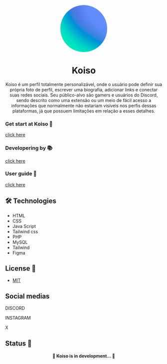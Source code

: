 <div align="center">
  <img src="assets/img/koiso-logo.png" width="150">
</div>

<h1 align="center">Koiso</h1>

<p align="center">Koiso é um perfil totalmente personalizável, onde o usuário pode definir sua própria foto de perfil, escrever uma biografia, adicionar links e conectar suas redes sociais. Seu público-alvo são gamers e usuários do Discord, sendo descrito como uma extensão ou um meio de fácil acesso a informações que normalmente não estariam visíveis nos perfis dessas plataformas, já que possuem limitações em relação a esses detalhes.</p>

### Get start at Koiso 🚀
[click here]()

### Developering by 📚
[click here]()

### User guide 📖
[click here]()

</p>
</p>

## 🛠 Technologies
- HTML
- CSS
- Java Script
- Tailwind css
- PHP
- MySQL
- Tailwind
- Figma

</p>
</p>

## License 📜
- [MIT](./LICENSE)

</p>
</p>

## Social medias
<p>DISCORD</p>
<p>INSTAGRAM</p>
<p>X</p>


</p>
</p>

## Status 🚦

<h4 align="center"> 
	🚧  Koiso is in development...  🚧
</h4>
